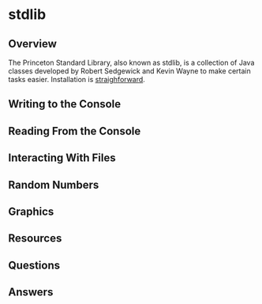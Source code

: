 # stdlib
## Overview
The Princeton Standard Library, also known as stdlib, is a collection of Java classes developed by Robert Sedgewick and Kevin Wayne to make certain tasks easier. Installation is [straighforward](../development_tools/intellij_idea.md#installing-stdlib).
## Writing to the Console
## Reading From the Console
## Interacting With Files
## Random Numbers
## Graphics
## Resources

## Questions
## Answers
